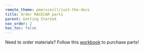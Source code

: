 ```yaml
---
remote_theme: pmarsceill/just-the-docs
title: Order RACECAR parts
parent: Getting Started
nav_order: 2
has_toc: false
---
```


Need to order materials? Follow this [workbook](https://docs.google.com/spreadsheets/u/1/d/1iJM7IXlD0-Q0ztwwHki-7dF80I3YIvCn68fy1KCLpYg/edit?usp=drive_web&ouid=107369329110990122182) to purchase parts!
